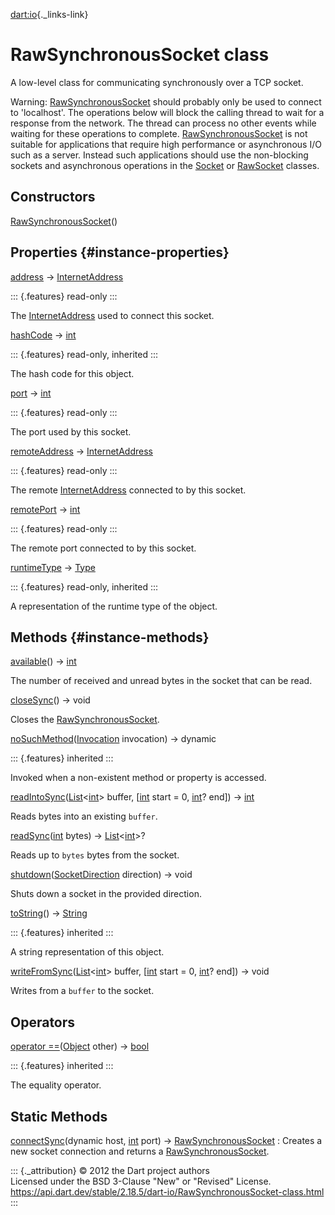 [dart:io](../dart-io/dart-io-library){._links-link}

RawSynchronousSocket class
==========================

A low-level class for communicating synchronously over a TCP socket.

Warning: [RawSynchronousSocket](rawsynchronoussocket-class) should
probably only be used to connect to \'localhost\'. The operations below
will block the calling thread to wait for a response from the network.
The thread can process no other events while waiting for these
operations to complete.
[RawSynchronousSocket](rawsynchronoussocket-class) is not suitable for
applications that require high performance or asynchronous I/O such as a
server. Instead such applications should use the non-blocking sockets
and asynchronous operations in the [Socket](socket-class) or
[RawSocket](rawsocket-class) classes.

Constructors
------------

[RawSynchronousSocket](rawsynchronoussocket/rawsynchronoussocket)()

Properties {#instance-properties}
----------

[address](rawsynchronoussocket/address) →
[InternetAddress](internetaddress-class)

::: {.features}
read-only
:::

The [InternetAddress](internetaddress-class) used to connect this
socket.

[hashCode](../dart-core/object/hashcode) → [int](../dart-core/int-class)

::: {.features}
read-only, inherited
:::

The hash code for this object.

[port](rawsynchronoussocket/port) → [int](../dart-core/int-class)

::: {.features}
read-only
:::

The port used by this socket.

[remoteAddress](rawsynchronoussocket/remoteaddress) →
[InternetAddress](internetaddress-class)

::: {.features}
read-only
:::

The remote [InternetAddress](internetaddress-class) connected to by this
socket.

[remotePort](rawsynchronoussocket/remoteport) →
[int](../dart-core/int-class)

::: {.features}
read-only
:::

The remote port connected to by this socket.

[runtimeType](../dart-core/object/runtimetype) →
[Type](../dart-core/type-class)

::: {.features}
read-only, inherited
:::

A representation of the runtime type of the object.

Methods {#instance-methods}
-------

[available](rawsynchronoussocket/available)() →
[int](../dart-core/int-class)

The number of received and unread bytes in the socket that can be read.

[closeSync](rawsynchronoussocket/closesync)() → void

Closes the [RawSynchronousSocket](rawsynchronoussocket-class).

[noSuchMethod](../dart-core/object/nosuchmethod)([Invocation](../dart-core/invocation-class)
invocation) → dynamic

::: {.features}
inherited
:::

Invoked when a non-existent method or property is accessed.

[readIntoSync](rawsynchronoussocket/readintosync)([List](../dart-core/list-class)\<[int](../dart-core/int-class)\>
buffer, \[[int](../dart-core/int-class) start = 0,
[int](../dart-core/int-class)? end\]) → [int](../dart-core/int-class)

Reads bytes into an existing `buffer`.

[readSync](rawsynchronoussocket/readsync)([int](../dart-core/int-class)
bytes) →
[List](../dart-core/list-class)\<[int](../dart-core/int-class)\>?

Reads up to `bytes` bytes from the socket.

[shutdown](rawsynchronoussocket/shutdown)([SocketDirection](socketdirection-class)
direction) → void

Shuts down a socket in the provided direction.

[toString](../dart-core/object/tostring)() →
[String](../dart-core/string-class)

::: {.features}
inherited
:::

A string representation of this object.

[writeFromSync](rawsynchronoussocket/writefromsync)([List](../dart-core/list-class)\<[int](../dart-core/int-class)\>
buffer, \[[int](../dart-core/int-class) start = 0,
[int](../dart-core/int-class)? end\]) → void

Writes from a `buffer` to the socket.

Operators
---------

[operator
==](../dart-core/object/operator_equals)([Object](../dart-core/object-class)
other) → [bool](../dart-core/bool-class)

::: {.features}
inherited
:::

The equality operator.

Static Methods
--------------

[connectSync](rawsynchronoussocket/connectsync)(dynamic host, [int](../dart-core/int-class) port) → [RawSynchronousSocket](rawsynchronoussocket-class)
:   Creates a new socket connection and returns a
    [RawSynchronousSocket](rawsynchronoussocket-class).

::: {._attribution}
© 2012 the Dart project authors\
Licensed under the BSD 3-Clause \"New\" or \"Revised\" License.\
<https://api.dart.dev/stable/2.18.5/dart-io/RawSynchronousSocket-class.html>
:::
